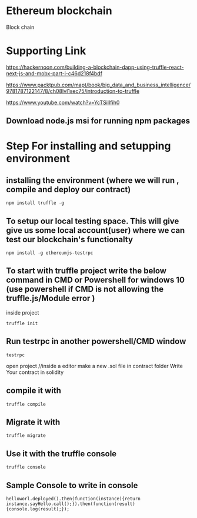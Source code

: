 # Ethereum blockchain
Block chain

# Supporting Link
https://hackernoon.com/building-a-blockchain-dapp-using-truffle-react-next-js-and-mobx-part-i-c46d218f4bdf


https://www.packtpub.com/mapt/book/big_data_and_business_intelligence/9781787122147/8/ch08lvl1sec75/introduction-to-truffle

https://www.youtube.com/watch?v=YcTSilIfih0


## Download node.js msi for running npm packages


# Step For installing and setupping environment

## installing the environment (where we will run , compile and deploy our contract)
```
npm install truffle -g
```
## To setup our local testing space. This will give give us some local account(user) where we can test our blockchain's functionalty

```
npm install -g ethereumjs-testrpc
```

## To start with truffle project write the below command in CMD or Powershell for windows 10 (use powershell if CMD is not allowing the truffle.js/Module error )

inside project
```
truffle init
```
## Run testrpc in another powershell/CMD window
```
testrpc 
```


open project //inside a editor
make a new .sol file in contract folder
Write Your contract in solidity 

## compile it with

``` 
truffle compile
```
## Migrate it with


```
truffle migrate
```
## Use it with the truffle console
```
truffle console
```

## Sample Console to write in console
```
helloworl.deployed().then(function(instance){return instance.sayHello.call();}).then(function(result){console.log(result);});
```

